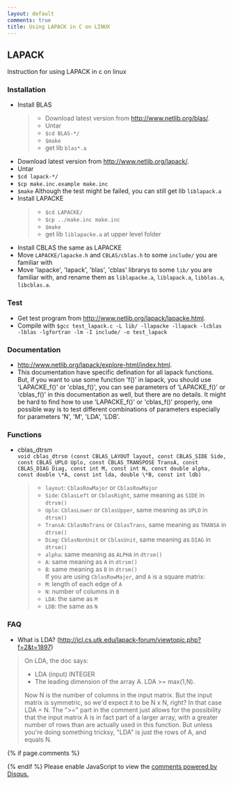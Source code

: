 ```yaml
---
layout: default
comments: true
title: Using LAPACK in C on LINUX
---
```

## LAPACK
Instruction for using LAPACK in c on linux

### Installation
* Install BLAS
     > * Download latest version from http://www.netlib.org/blas/.  
     > * Untar   
     > * `$cd BLAS-*/`  
     > * `$make`  
     > * get lib `blas*.a`  
* Download latest version from http://www.netlib.org/lapack/.
* Untar
* `$cd lapack-*/`
* `$cp make.inc.example make.inc`
* `$make` Although the test might be failed, you can still get lib `liblapack.a`
* Install LAPACKE
     > * `$cd LAPACKE/`  
     > * `$cp ../make.inc make.inc`  
     > * `$make`  
     > * get lib `liblapacke.a` at upper level folder  
* Install CBLAS the same as LAPACKE
* Move `LAPACKE/lapacke.h` and `CBLAS/cblas.h` to some `include/` you are familiar with
* Move 'lapacke', 'lapack', 'blas', 'cblas' librarys to some `lib/` you are familiar with, and rename them as `liblapacke.a`, `liblapack.a`, `libblas.a`, `libcblas.a`.

### Test
* Get test program from http://www.netlib.org/lapack/lapacke.html.
* Compile with `$gcc test_lapack.c -L lib/ -llapacke -llapack -lcblas -lblas -lgfortran -lm -I include/ -o test_lapack` 
      
### Documentation
* http://www.netlib.org/lapack/explore-html/index.html.
* This documentation have specific defination for all lapack functions. But, if you want to use some function 'f()' in lapack, you should use 'LAPACKE_f()' or 'cblas_f()', you can see parameters of 'LAPACKE_f()' or 'cblas_f()' in this documentation as well, but there are no details. It might be hard to find how to use 'LAPACKE_f()' or 'cblas_f()' properly, one possible way is to test different combinations of parameters especially for parameters 'N', 'M', 'LDA', 'LDB'.

### Functions
- cblas_dtrsm  
`void cblas_dtrsm (const CBLAS_LAYOUT layout, const CBLAS_SIDE Side, const CBLAS_UPLO Uplo, const CBLAS_TRANSPOSE TransA, const CBLAS_DIAG Diag, const int M, const int N, const double alpha, const double \*A, const int lda, double \*B, const int ldb)`   
     > - `layout`: `CblasRowMajor` or `CblasRowMajor`   
     > - `Side`: `CblasLeft` or `CblasRight`, same meaning as `SIDE` in `dtrsm()`  
     > - `Uplo`: `CblasLower` or `CblasUpper`, same meaning as `UPLO` in `dtrsm()`  
     > - `TransA`: `CblasNoTrans` or `CblasTrans`, same meaning as `TRANSA` in `dtrsm()`  
     > - `Diag`: `CblasNonUnit` or `CblasUnit`, same meaning as `DIAG` in `dtrsm()`  
     > - `alpha`: same meaning as `ALPHA` in `dtrsm()`  
     > - `A`: same meaning as `A` in `dtrsm()`  
     > - `B`: same meaning as `B` in `dtrsm()`  
If you are using `CblasRowMajor`, and `A` is a square matrix:  
     > - `M`: length of each edge of `A`  
     > - `N`: number of columns in `B`  
     > - `LDA`: the same as `M`  
     > - `LDB`: the same as `N`  

### FAQ
* What is LDA? (http://icl.cs.utk.edu/lapack-forum/viewtopic.php?f=2&t=1897)
> On LDA, the doc says:
>
> * LDA (input) INTEGER
> * The leading dimension of the array A. LDA >= max(1,N).
>
> Now N is the number of columns in the input matrix. But the input matrix is symmetric, so we'd expect it to be N x N, right? In that case LDA = N. The ">=" part in the comment just allows for the possibility that the input matrix A is in fact part of a larger array, with a greater number of rows than are actually used in this function. But unless you're doing something tricksy, "LDA" is just the rows of A, and equals N.


{% if page.comments %}
<div id="disqus_thread"></div>
<script>

/**
*  RECOMMENDED CONFIGURATION VARIABLES: EDIT AND UNCOMMENT THE SECTION BELOW TO INSERT DYNAMIC VALUES FROM YOUR PLATFORM OR CMS.
*  LEARN WHY DEFINING THESE VARIABLES IS IMPORTANT: https://disqus.com/admin/universalcode/#configuration-variables*/
/*
var disqus_config = function () {
this.page.url = PAGE_URL;  // Replace PAGE_URL with your page's canonical URL variable
this.page.identifier = PAGE_IDENTIFIER; // Replace PAGE_IDENTIFIER with your page's unique identifier variable
};
*/
(function() { // DON'T EDIT BELOW THIS LINE
var d = document, s = d.createElement('script');
s.src = 'https://blog-of-ke-liu.disqus.com/embed.js';
s.setAttribute('data-timestamp', +new Date());
(d.head || d.body).appendChild(s);
})();
</script>
{% endif %}
<noscript>Please enable JavaScript to view the <a href="https://disqus.com/?ref_noscript">comments powered by Disqus.</a></noscript>
                            
